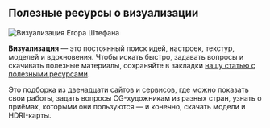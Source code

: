 ## Полезные ресурсы о визуализации

![Визуализация Егора Штефана](/img/RHV_3/1649325599__D0_A1_D0_BD_D0_B8_D0_BC_D0_BE_D0_BA_20_D1_8D_D0_BA_D1_80_D0_B0_D0_BD_D0_B0_202022-04-06_20_D0_B2_2018.23.35.png#rounded)

**Визуализация** — это постоянный поиск идей, настроек, текстур, моделей и вдохновения. Чтобы искать быстро, задавать вопросы и скачивать полезные материалы, сохраняйте в закладки [нашу статью с полезными ресурсами](https://softculture.cc/blog/entries/articles/poleznye-resursy-o-vizualizatsii).

Это подборка из двенадцати сайтов и сервисов, где можно показать свои работы, задать вопросы CG-художникам из разных стран, узнать о приёмах, которыми они пользуются — и конечно, скачать модели и HDRI-карты.

